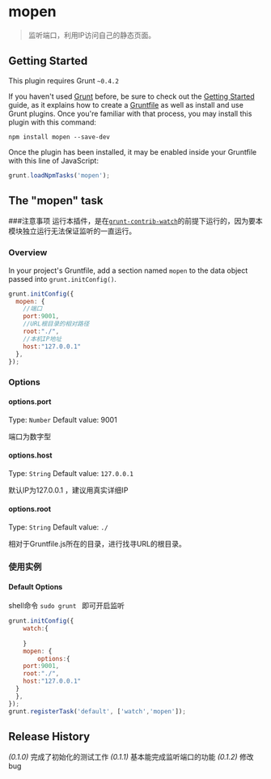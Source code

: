 # mopen

> 监听端口，利用IP访问自己的静态页面。

## Getting Started
This plugin requires Grunt `~0.4.2`

If you haven't used [Grunt](http://gruntjs.com/) before, be sure to check out the [Getting Started](http://gruntjs.com/getting-started) guide, as it explains how to create a [Gruntfile](http://gruntjs.com/sample-gruntfile) as well as install and use Grunt plugins. Once you're familiar with that process, you may install this plugin with this command:

```shell
npm install mopen --save-dev
```

Once the plugin has been installed, it may be enabled inside your Gruntfile with this line of JavaScript:

```js
grunt.loadNpmTasks('mopen');
```

## The "mopen" task
###注意事项
运行本插件，是在[`grunt-contrib-watch`](https://npmjs.org/package/grunt-contrib-watch)的前提下运行的，因为要本模块独立运行无法保证监听的一直运行。
### Overview
In your project's Gruntfile, add a section named `mopen` to the data object passed into `grunt.initConfig()`.

```js
grunt.initConfig({
  mopen: {
    //端口
    port:9001,
    //URL根目录的相对路径
    root:"./",
    //本机IP地址
    host:"127.0.0.1"
  },
});
```

### Options

#### options.port
Type: `Number`
Default value: 9001

端口为数字型

#### options.host
Type: `String`
Default value: `127.0.0.1`

默认IP为127.0.0.1 ，建议用真实详细IP
#### options.root
Type: `String`
Default value: `./`

相对于Gruntfile.js所在的目录，进行找寻URL的根目录。
### 使用实例

#### Default Options

shell命令 `sudo grunt ` 即可开启监听
```js
grunt.initConfig({
    watch:{
        
    }
    mopen: {
        options:{
    port:9001,
    root:"./",
    host:"127.0.0.1"
  }
  },
});
grunt.registerTask('default', ['watch','mopen']);
```

## 
## Release History
_(0.1.0)_ 完成了初始化的测试工作
_(0.1.1)_  基本能完成监听端口的功能
_(0.1.2)_  修改bug